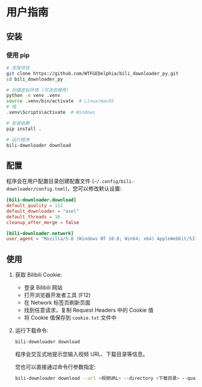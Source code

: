 # 用户指南

## 安装

### 使用 pip

```bash
# 克隆项目
git clone https://github.com/WTFGEDelphia/bili_downloader_py.git
cd bili_downloader_py

# 创建虚拟环境 (可选但推荐)
python -m venv .venv
source .venv/bin/activate  # Linux/macOS
# 或
.venv\Scripts\activate  # Windows

# 安装依赖
pip install .

# 运行程序
bili-downloader download
```

## 配置

程序会在用户配置目录创建配置文件 (`~/.config/bili-downloader/config.toml`)，您可以修改默认设置:

```toml
[bili-downloader.download]
default_quality = 112
default_downloader = "axel"
default_threads = 16
cleanup_after_merge = false

[bili-downloader.network]
user_agent = "Mozilla/5.0 (Windows NT 10.0; Win64; x64) AppleWebKit/537.36 (KHTML, like Gecko) Chrome/91.0.4472.124 Safari/537.36"
```

## 使用

1. 获取 Bilibili Cookie:
   - 登录 Bilibili 网站
   - 打开浏览器开发者工具 (F12)
   - 在 Network 标签页刷新页面
   - 找到任意请求，复制 Request Headers 中的 Cookie 值
   - 将 Cookie 值保存到 `cookie.txt` 文件中

2. 运行下载命令:
   ```bash
   bili-downloader download
   ```
   程序会交互式地提示您输入视频 URL、下载目录等信息。

   您也可以直接通过命令行参数指定:
   ```bash
   bili-downloader download --url <视频URL> --directory <下载目录> --quality <清晰度> --downloader <下载器>
   ```